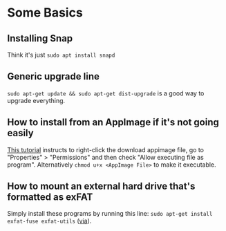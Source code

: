 # Some Basics

## Installing Snap

Think it's just `sudo apt install snapd`

## Generic upgrade line

`sudo apt-get update && sudo apt-get dist-upgrade` is a good way to upgrade everything.

## How to install from an AppImage if it's not going easily

[This tutorial](https://itsfoss.com/use-appimage-linux/) instructs to right-click the download appimage file, go to "Properties" > "Permissions" and then check "Allow executing file as program". Alternatively `chmod u+x <AppImage File>` to make it executable.

## How to mount an external hard drive that's formatted as exFAT

Simply install these programs by running this line: `sudo apt-get install exfat-fuse exfat-utils` ([via](https://www.reddit.com/r/Ubuntu/comments/6r954q/mount_exfat_drive_in_ubuntu_1704/)). 
